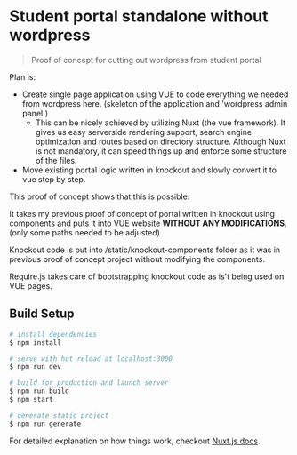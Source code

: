 # Student portal standalone without wordpress

> Proof of concept for cutting out wordpress from student portal

Plan is:
* Create single page application using VUE to code everything we needed from wordpress here. (skeleton of the application and 'wordpress admin panel') 
    * This can be nicely achieved by utilizing Nuxt (the vue framework). It gives us easy serverside rendering support, search engine optimization and routes based on directory structure. Although Nuxt is not mandatory, it can speed things up and enforce some structure of the files.
* Move existing portal logic written in knockout and slowly convert it to vue step by step.

This proof of concept shows that this is possible.

It takes my previous proof of concept of portal written in knockout using components and puts it into VUE website **WITHOUT ANY MODIFICATIONS**. (only some paths needed to be adjusted)

Knockout code is put into /static/knockout-components folder as it was in previous proof of concept project without modifying the components.

Require.js takes care of bootstrapping knockout code as is't being used on VUE pages.


## Build Setup

``` bash
# install dependencies
$ npm install

# serve with hot reload at localhost:3000
$ npm run dev

# build for production and launch server
$ npm run build
$ npm start

# generate static project
$ npm run generate
```

For detailed explanation on how things work, checkout [Nuxt.js docs](https://nuxtjs.org).

